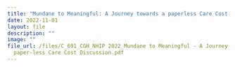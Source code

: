 ```yaml
---
title: "Mundane to Meaningful: A Journey towards a paperless Care Cost Discussion"
date: 2022-11-01
layout: file
description: ""
image: ""
file_url: /files/C_691_CGH_NHIP 2022_Mundane to Meaningful - A Journey towards a
  paper-less Care Cost Discussion.pdf
---
```

